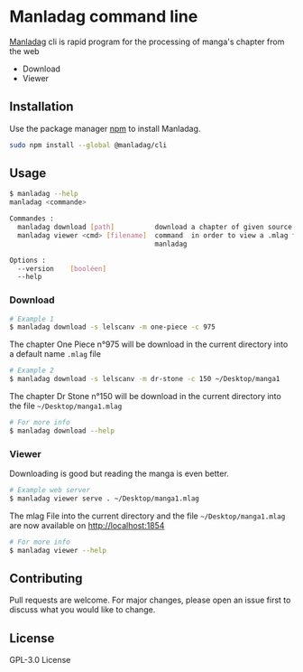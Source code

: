 # Manladag command line

[Manladag](https://github.com/Zepoze/manladag-source) cli is rapid program for the processing of manga's chapter from the web

* Download
* Viewer


## Installation

Use the package manager [npm](https://www.npmjs.com/) to install Manladag.

```bash
sudo npm install --global @manladag/cli
```

## Usage

```bash
$ manladag --help
manladag <commande>

Commandes :
  manladag download [path]          download a chapter of given source and manga
  manladag viewer <cmd> [filename]  command  in order to view a .mlag file from
                                    manladag

Options :
  --version    [booléen]
  --help            
```
### Download

```bash
# Example 1
$ manladag download -s lelscanv -m one-piece -c 975
```
The chapter One Piece n°975 will be download in the current directory into a default name `.mlag` file

```bash
# Example 2
$ manladag download -s lelscanv -m dr-stone -c 150 ~/Desktop/manga1
```
The chapter Dr Stone n°150 will be download in the current directory into the file `~/Desktop/manga1.mlag`

```bash
# For more info
$ manladag download --help
```

### Viewer
Downloading is good but reading the manga is even better.

```bash
# Example web server
$ manladag viewer serve . ~/Desktop/manga1.mlag
```
The mlag File into the current directory and the file `~/Desktop/manga1.mlag` are now available on [http://localhost:1854](http://127.0.0.1:1854)

```bash
# For more info
$ manladag viewer --help
```

## Contributing
Pull requests are welcome. For major changes, please open an issue first to discuss what you would like to change.


## License
GPL-3.0 License
